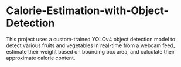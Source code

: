 # Calorie-Estimation-with-Object-Detection
 This project uses a custom-trained YOLOv4 object detection model to detect various fruits and vegetables in real-time from a webcam feed, estimate their weight based on bounding box area, and calculate their approximate calorie content.
